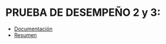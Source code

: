 # PRUEBA DE DESEMPEÑO 2 y 3:

* [Documentación](https://github.com/Mafer-Mtz/FIS-PROYECTO-2023/blob/PD-2-3/Documentacion.md) 
* [Resumen](https://github.com/Mafer-Mtz/FIS-PROYECTO-2023/blob/PD-2-3/Resumen.md) 
